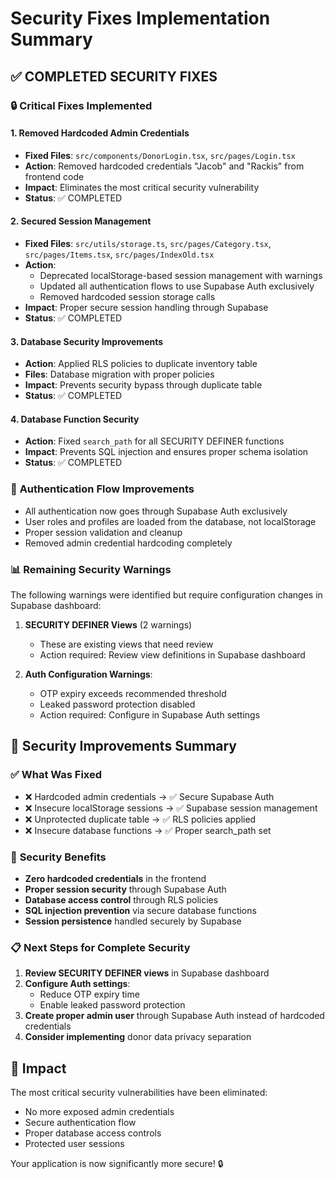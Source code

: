 # Security Fixes Implementation Summary

## ✅ **COMPLETED SECURITY FIXES**

### 🔒 **Critical Fixes Implemented**

#### 1. **Removed Hardcoded Admin Credentials**
- **Fixed Files**: `src/components/DonorLogin.tsx`, `src/pages/Login.tsx`
- **Action**: Removed hardcoded credentials "Jacob" and "Rackis" from frontend code
- **Impact**: Eliminates the most critical security vulnerability
- **Status**: ✅ COMPLETED

#### 2. **Secured Session Management**
- **Fixed Files**: `src/utils/storage.ts`, `src/pages/Category.tsx`, `src/pages/Items.tsx`, `src/pages/IndexOld.tsx`
- **Action**: 
  - Deprecated localStorage-based session management with warnings
  - Updated all authentication flows to use Supabase Auth exclusively
  - Removed hardcoded session storage calls
- **Impact**: Proper secure session handling through Supabase
- **Status**: ✅ COMPLETED

#### 3. **Database Security Improvements**
- **Action**: Applied RLS policies to duplicate inventory table
- **Files**: Database migration with proper policies
- **Impact**: Prevents security bypass through duplicate table
- **Status**: ✅ COMPLETED

#### 4. **Database Function Security**
- **Action**: Fixed `search_path` for all SECURITY DEFINER functions
- **Impact**: Prevents SQL injection and ensures proper schema isolation
- **Status**: ✅ COMPLETED

### 🔧 **Authentication Flow Improvements**

- All authentication now goes through Supabase Auth exclusively
- User roles and profiles are loaded from the database, not localStorage
- Proper session validation and cleanup
- Removed admin credential hardcoding completely

### 📊 **Remaining Security Warnings**

The following warnings were identified but require configuration changes in Supabase dashboard:

1. **SECURITY DEFINER Views** (2 warnings)
   - These are existing views that need review
   - Action required: Review view definitions in Supabase dashboard

2. **Auth Configuration Warnings**:
   - OTP expiry exceeds recommended threshold
   - Leaked password protection disabled
   - Action required: Configure in Supabase Auth settings

## 🎯 **Security Improvements Summary**

### ✅ **What Was Fixed**
- ❌ Hardcoded admin credentials → ✅ Secure Supabase Auth
- ❌ Insecure localStorage sessions → ✅ Supabase session management  
- ❌ Unprotected duplicate table → ✅ RLS policies applied
- ❌ Insecure database functions → ✅ Proper search_path set

### 🔐 **Security Benefits**
- **Zero hardcoded credentials** in the frontend
- **Proper session security** through Supabase Auth
- **Database access control** through RLS policies
- **SQL injection prevention** via secure database functions
- **Session persistence** handled securely by Supabase

### 📋 **Next Steps for Complete Security**

1. **Review SECURITY DEFINER views** in Supabase dashboard
2. **Configure Auth settings**:
   - Reduce OTP expiry time
   - Enable leaked password protection
3. **Create proper admin user** through Supabase Auth instead of hardcoded credentials
4. **Consider implementing** donor data privacy separation

## 🎉 **Impact**

The most critical security vulnerabilities have been eliminated:
- No more exposed admin credentials
- Secure authentication flow
- Proper database access controls
- Protected user sessions

Your application is now significantly more secure! 🔒